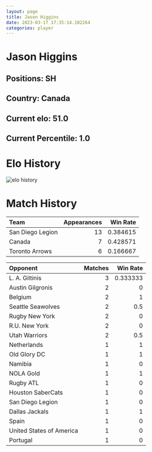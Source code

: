 ```yaml
---  
layout: page  
title: Jason Higgins  
date: 2023-03-17 17:35:14.102264  
categories: player  
---
```

# Jason Higgins

## Positions: SH

## Country: Canada

## Current elo: 51.0

## Current Percentile: 1.0

# Elo History


![elo history](history_JasonHiggins.png)
# Match History


| Team             |   Appearances |   Win Rate |
|:-----------------|--------------:|-----------:|
| San Diego Legion |            13 |   0.384615 |
| Canada           |             7 |   0.428571 |
| Toronto Arrows   |             6 |   0.166667 |

| Opponent                 |   Matches |   Win Rate |
|:-------------------------|----------:|-----------:|
| L. A. Giltinis           |         3 |   0.333333 |
| Austin Gilgronis         |         2 |   0        |
| Belgium                  |         2 |   1        |
| Seattle Seawolves        |         2 |   0.5      |
| Rugby New York           |         2 |   0        |
| R.U. New York            |         2 |   0        |
| Utah Warriors            |         2 |   0.5      |
| Netherlands              |         1 |   1        |
| Old Glory DC             |         1 |   1        |
| Namibia                  |         1 |   0        |
| NOLA Gold                |         1 |   1        |
| Rugby ATL                |         1 |   0        |
| Houston SaberCats        |         1 |   0        |
| San Diego Legion         |         1 |   0        |
| Dallas Jackals           |         1 |   1        |
| Spain                    |         1 |   0        |
| United States of America |         1 |   0        |
| Portugal                 |         1 |   0        |